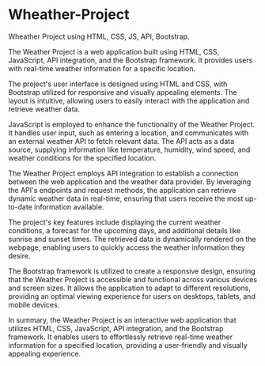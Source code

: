 # Wheather-Project
Wheather Project using HTML, CSS, JS, API, Bootstrap.

The Weather Project is a web application built using HTML, CSS, JavaScript, API integration, and the Bootstrap framework. It provides users with real-time weather information for a specific location.

The project's user interface is designed using HTML and CSS, with Bootstrap utilized for responsive and visually appealing elements. The layout is intuitive, allowing users to easily interact with the application and retrieve weather data.

JavaScript is employed to enhance the functionality of the Weather Project. It handles user input, such as entering a location, and communicates with an external weather API to fetch relevant data. The API acts as a data source, supplying information like temperature, humidity, wind speed, and weather conditions for the specified location.

The Weather Project employs API integration to establish a connection between the web application and the weather data provider. By leveraging the API's endpoints and request methods, the application can retrieve dynamic weather data in real-time, ensuring that users receive the most up-to-date information available.

The project's key features include displaying the current weather conditions, a forecast for the upcoming days, and additional details like sunrise and sunset times. The retrieved data is dynamically rendered on the webpage, enabling users to quickly access the weather information they desire.

The Bootstrap framework is utilized to create a responsive design, ensuring that the Weather Project is accessible and functional across various devices and screen sizes. It allows the application to adapt to different resolutions, providing an optimal viewing experience for users on desktops, tablets, and mobile devices.

In summary, the Weather Project is an interactive web application that utilizes HTML, CSS, JavaScript, API integration, and the Bootstrap framework. It enables users to effortlessly retrieve real-time weather information for a specified location, providing a user-friendly and visually appealing experience.
